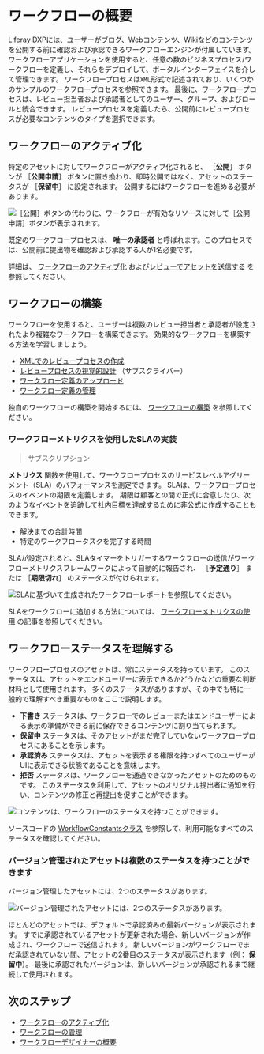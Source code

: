 # ワークフローの概要

Liferay DXPには、ユーザーがブログ、Webコンテンツ、Wikiなどのコンテンツを公開する前に確認および承認できるワークフローエンジンが付属しています。 ワークフローアプリケーションを使用すると、任意の数のビジネスプロセス/ワークフローを定義し、それらをデプロイして、ポータルインターフェイスを介して管理できます。 ワークフロープロセスは`XML`形式で記述されており、いくつかのサンプルのワークフロープロセスを参照できます。 最後に、ワークフロープロセスは、レビュー担当者および承認者としてのユーザー、グループ、およびロールと統合できます。 レビュープロセスを定義したら、公開前にレビュープロセスが必要なコンテンツのタイプを選択できます。

<a name="activating-workflow" />

## ワークフローのアクティブ化

特定のアセットに対してワークフローがアクティブ化されると、 ［**公開**］ ボタンが ［**公開申請**］ ボタンに置き換わり、即時公開ではなく、アセットのステータスが ［**保留中**］ に設定されます。 公開するにはワークフローを進める必要があります。

![［公開］ボタンの代わりに、ワークフローが有効なリソースに対して［公開申請］ボタンが表示されます。](./introduction-to-workflow/images/01.png)

既定のワークフロープロセスは、 **唯一の承認者** と呼ばれます。このプロセスでは、公開前に提出物を確認および承認する人が1名必要です。

詳細は、 [ワークフローのアクティブ化](./using-workflows/activating-workflow.md) および[レビューでアセットを送信する](./using-workflows/reviewing-assets.md) を参照してください。

<a name="building-a-workflow" />

## ワークフローの構築

ワークフローを使用すると、ユーザーは複数のレビュー担当者と承認者が設定されたより複雑なワークフローを構築できます。 効果的なワークフローを構築する方法を学習しましょう。

* [XMLでのレビュープロセスの作成](./developer-guide/crafting-xml-workflow-definitions.md)
* [レビュープロセスの視覚的設計](./designing-and-managing-workflows/workflow-designer/workflow-designer-overview.md) （サブスクライバー）
* [ワークフロー定義のアップロード](./designing-and-managing-workflows/managing-workflows.md#uploading-a-new-workflow-definitions)
* [ワークフロー定義の管理](./designing-and-managing-workflows/managing-workflows.md)

独自のワークフローの構築を開始するには、 [ワークフローの構築](./designing-and-managing-workflows/building-workflows.md) を参照してください。

### ワークフローメトリクスを使用したSLAの実装

> サブスクリプション

**メトリクス** 関数を使用して、ワークフロープロセスのサービスレベルアグリーメント（SLA）のパフォーマンスを測定できます。 SLAは、ワークフロープロセスのイベントの期限を定義します。 期限は顧客との間で正式に合意したり、次のようなイベントを追跡して社内目標を達成するために非公式に作成することもできます。

* 解決までの合計時間
* 特定のワークフロータスクを完了する時間

SLAが設定されると、SLAタイマーをトリガーするワークフローの送信がワークフローメトリクスフレームワークによって自動的に報告され、 ［**予定通り**］ または ［**期限切れ**］ のステータスが付けられます。

![SLAに基づいて生成されたワークフローレポートを参照してください。](./introduction-to-workflow/images/02.png)

SLAをワークフローに追加する方法については、 [ワークフローメトリクスの使用](./using-workflows/using-workflow-metrics.md) の記事を参照してください。

<a name="understanding-workflow-status" />

## ワークフローステータスを理解する

ワークフロープロセスのアセットは、常にステータスを持っています。 このステータスは、アセットをエンドユーザーに表示できるかどうかなどの重要な判断材料として使用されます。 多くのステータスがありますが、その中でも特に一般的で理解すべき重要なものをここで説明します。

- **下書き** ステータスは、ワークフローでのレビューまたはエンドユーザーによる表示の準備ができる前に保存できるコンテンツに割り当てられます。
- **保留中** ステータスは、そのアセットがまだ完了していないワークフロープロセスにあることを示します。
- **承認済み** ステータスは、アセットを表示する権限を持つすべてのユーザーがUIに表示できる状態であることを意味します。
- **拒否** ステータスは、ワークフローを通過できなかったアセットのためのものです。 このステータスを利用して、アセットのオリジナル提出者に通知を行い、コンテンツの修正と再提出を促すことができます。

![コンテンツは、ワークフローのステータスを持つことができます。](./introduction-to-workflow/images/03.png)

ソースコードの [WorkflowConstantsクラス](https://github.com/liferay/liferay-portal/blob/[$LIFERAY_LEARN_PORTAL_GIT_TAG$]/portal-kernel/src/com/liferay/portal/kernel/workflow/WorkflowConstants.java) を参照して、利用可能なすべてのステータスを確認してください。

### バージョン管理されたアセットは複数のステータスを持つことができます

バージョン管理したアセットには、2つのステータスがあります。

![バージョン管理されたアセットには、2つのステータスがあります。](./introduction-to-workflow/images/04.png)

ほとんどのアセットでは、デフォルトで承認済みの最新バージョンが表示されます。 すでに承認されているアセットが更新された場合、新しいバージョンが作成され、ワークフローで送信されます。 新しいバージョンがワークフローでまだ承認されていない間、アセットの2番目のステータスが表示されます（例： **保留中**）。 最後に承認されたバージョンは、新しいバージョンが承認されるまで継続して使用されます。

<a name="whats-next" />

## 次のステップ

* [ワークフローのアクティブ化](./using-workflows/activating-workflow.md)
* [ワークフローの管理](./designing-and-managing-workflows/managing-workflows.md)
* [ワークフローデザイナーの概要](./designing-and-managing-workflows/workflow-designer/workflow-designer-overview.md)
